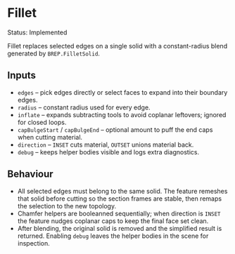 # Fillet

Status: Implemented

Fillet replaces selected edges on a single solid with a constant-radius blend generated by `BREP.FilletSolid`.

## Inputs
- `edges` – pick edges directly or select faces to expand into their boundary edges.
- `radius` – constant radius used for every edge.
- `inflate` – expands subtracting tools to avoid coplanar leftovers; ignored for closed loops.
- `capBulgeStart` / `capBulgeEnd` – optional amount to puff the end caps when cutting material.
- `direction` – `INSET` cuts material, `OUTSET` unions material back.
- `debug` – keeps helper bodies visible and logs extra diagnostics.

## Behaviour
- All selected edges must belong to the same solid. The feature remeshes that solid before cutting so the section frames are stable, then remaps the selection to the new topology.
- Chamfer helpers are booleanned sequentially; when direction is `INSET` the feature nudges coplanar caps to keep the final face set clean.
- After blending, the original solid is removed and the simplified result is returned. Enabling `debug` leaves the helper bodies in the scene for inspection.
